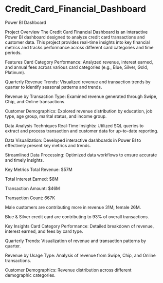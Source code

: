 # Credit_Card_Financial_Dashboard
Power BI Dashboard

Project Overview
The Credit Card Financial Dashboard is an interactive Power BI dashboard designed to analyze credit card transactions and customer data. This project provides real-time insights into key financial metrics and tracks performance across different card categories and time periods.

Features
Card Category Performance: Analyzed revenue, interest earned, and annual fees across various card categories (e.g., Blue, Silver, Gold, Platinum).

Quarterly Revenue Trends: Visualized revenue and transaction trends by quarter to identify seasonal patterns and trends.

Revenue by Transaction Type: Examined revenue generated through Swipe, Chip, and Online transactions.

Customer Demographics: Explored revenue distribution by education, job type, age group, marital status, and income group.

Data Analysis Techniques
Real-Time Insights: Utilized SQL queries to extract and process transaction and customer data for up-to-date reporting.

Data Visualization: Developed interactive dashboards in Power BI to effectively present key metrics and trends.

Streamlined Data Processing: Optimized data workflows to ensure accurate and timely insights.

Key Metrics
Total Revenue: $57M

Total Interest Earned: $8M

Transaction Amount: $46M

Transaction Count: 667K

Male customers are contributing more in revenue 31M, female 26M.

Blue & Silver credit card are contributing to 93% of overall transactions.

Key Insights
Card Category Performance: Detailed breakdown of revenue, interest earned, and fees by card type.

Quarterly Trends: Visualization of revenue and transaction patterns by quarter.

Revenue by Usage Type: Analysis of revenue from Swipe, Chip, and Online transactions.

Customer Demographics: Revenue distribution across different demographic categories.
